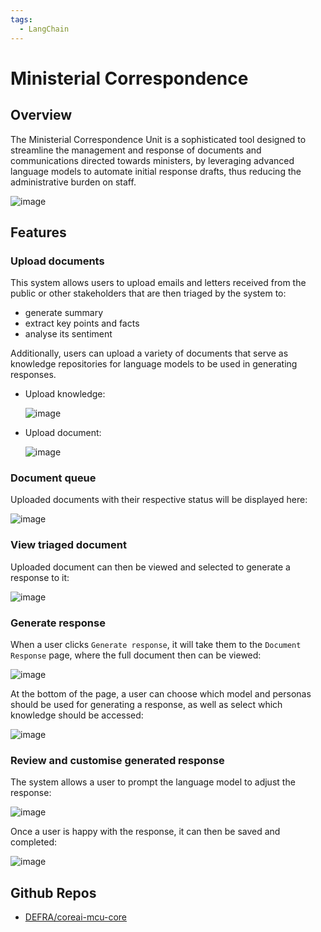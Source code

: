 ```yaml
---
tags:
  - LangChain
---
```


# Ministerial Correspondence

## Overview

The Ministerial Correspondence Unit is a sophisticated tool designed to streamline the management and response of documents and communications directed towards ministers, by leveraging advanced language models to automate initial response drafts, thus reducing the administrative burden on staff.

![image](../images/projects/mcu/home.png)

## Features

### Upload documents

This system allows users to upload emails and letters received from the public or other stakeholders that are then triaged by the system to:

- generate summary
- extract key points and facts 
- analyse its sentiment

Additionally, users can upload a variety of documents that serve as knowledge repositories for language models to be used in generating responses.

<div class="grid cards" markdown>

-   Upload knowledge:

    ![image](../images/projects/mcu/upload-knowledge.png)

-   Upload document:

    ![image](../images/projects/mcu/upload-document.png)

</div>

### Document queue

Uploaded documents with their respective status will be displayed here:

![image](../images/projects/mcu/document-queue.png)

### View triaged document

Uploaded document can then be viewed and selected to generate a response to it:

![image](../images/projects/mcu/generate-response.png)

### Generate response

When a user clicks `Generate response`, it will take them to the `Document Response` page, where the full document then can be viewed:

![image](../images/projects/mcu/document-response.png)

At the bottom of the page, a user can choose which model and personas should be used for generating a response, as well as select which knowledge should be accessed:

![image](../images/projects/mcu/select-models.png)

### Review and customise generated response

The system allows a user to prompt the language model to adjust the response:

![image](../images/projects/mcu/customise-response.png)

Once a user is happy with the response, it can then be saved and completed:

![image](../images/projects/mcu/document-complete.png)

## Github Repos

- [DEFRA/coreai-mcu-core](https://github.com/DEFRA/coreai-mcu-core)